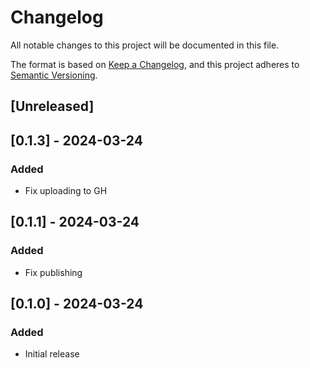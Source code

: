 # Changelog
All notable changes to this project will be documented in this file.

The format is based on [Keep a Changelog](https://keepachangelog.com/en/1.0.0/),
and this project adheres to [Semantic Versioning](https://semver.org/spec/v2.0.0.html).

## [Unreleased]

## [0.1.3] - 2024-03-24
### Added
- Fix uploading to GH

## [0.1.1] - 2024-03-24
### Added
- Fix publishing

## [0.1.0] - 2024-03-24
### Added
- Initial release
